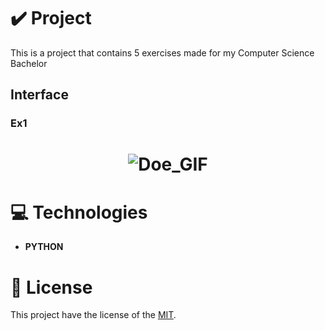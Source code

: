 # ✔️ Project
This is a project that contains 5 exercises made for my Computer Science Bachelor 

## Interface 
### Ex1
<h1 align="center">
    <img alt="Doe_GIF" title="Doe_Interface_GIF" src="github/Doe_Website_GIF.gif">
</h1>

# 💻 Technologies
- **PYTHON**

# 📝 License
This project have the license of the [MIT](./LICENSE).
